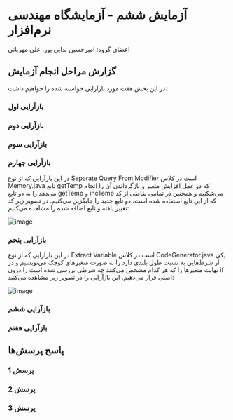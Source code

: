 # آزمایش ششم - آزمایشگاه مهندسی نرم‌افزار
اعضای گروه: امیرحسین ندایی پور، علی مهربانی

## گزارش مراحل انجام آزمایش

در این بخش هفت مورد بازآرایی خواسته شده را خواهیم داشت:

### بازآرایی اول

### بازآرایی دوم

### بازآرایی سوم

### بازآرایی چهارم

در این بازآرایی که از نوع Separate Query From Modifier است در کلاس Memory.java تابع getTemp که دو عمل افزایش متغیر و بازگرداندن آن را انجام می‌دهد را به دو تابع getTemp و incTemp می‌شکنیم و همچنین در تمامی نقاطی از کد که از این تابع استفاده شده است، دو تابع جدید را جایگزین می‌کنیم. در تصویر زیر کد تغییر یافته و تابع اضافه شده را مشاهده می‌کنیم:

![image](https://github.com/AliMehrabani/SEL-Week6/assets/59169318/22dcd346-401b-4cb2-bc3a-3a078f797ed7)


### بازآرایی پنجم

در این بازآرایی که از نوع Extract Variable است در کلاس CodeGenerator.java یکی از شرط‌هایی به نسبت طول بلندی دارد را به صورت متغیرهای کوچک می‌نویسیم و در نهایت متغیرها را که هر کدام مشخص می‌کنند چه شرطی بررسی شده است را درون if اصلی قرار می‌دهیم. این بازآرایی را در تصویر زیر مشاهده می‌کنید:

![image](https://github.com/AliMehrabani/SEL-Week6/assets/59169318/408676c2-6f29-479e-9688-53da62ecef18)


### بازآرایی ششم

### بازآرایی هفتم

## پاسخ پرسش‌ها

### پرسش 1

### پرسش 2

### پرسش 3
